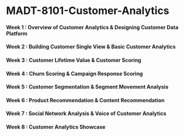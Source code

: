 # MADT-8101-Customer-Analytics

#### Week 1 : Overview of Customer Analytics & Designing Customer Data Platform
#### Week 2 : Building Customer Single View & Basic Customer Analytics
#### Week 3 : Customer Lifetime Value & Customer Scoring
#### Week 4 : Churn Scoring & Campaign Response Scoring
#### Week 5 : Customer Segmentation & Segment Movement Analysis
#### Week 6 : Product Recommendation & Content Recommendation
#### Week 7 : Social Network Analysis & Voice of Customer Analytics
#### Week 8 : Customer Analytics Showcase

